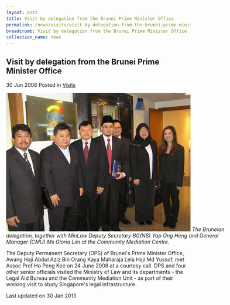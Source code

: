 ```yaml
---
layout: post
title: Visit by delegation from the Brunei Prime Minister Office
permalink: /news/visits/visit-by-delegation-from-the-brunei-prime-minister-office/
breadcrumb: Visit by delegation from the Brunei Prime Minister Office
collection_name: news
---
```


<style>
.image {width: 600px;}
.image img {max-width: 100%;}
</style>

Visit by delegation from the Brunei Prime Minister Office
---

30 Jun 2008 Posted in [Visits](/news/visits/)

<div class="image">
  <img src="/images/brunei-2.jpg/">
  <i>The Bruneian delegation, together with MinLaw Deputy Secretary BG(NS) Yap Ong Heng and General Manager (CMU) Ms Gloria Lim at the Community Mediation Centre.</i>
 </div>

The Deputy Permanent Secretary (DPS) of Brunei's Prime Minister Office, Awang Haji Abdul Aziz Bin Orang Kaya Maharaja Lela Haji Md Yussof, met Assoc Prof Ho Peng Kee on 24 June 2008 at a courtesy call.  DPS and four other senior officials visited the Ministry of Law and its departments - the Legal Aid Bureau and the Community Mediation Unit - as part of their working visit to study Singapore's legal infrastructure.

<p class="right-side-updated">Last updated on 30 Jan 2013</p>
